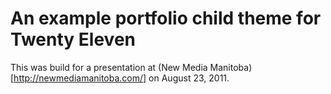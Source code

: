 # An example portfolio child theme for Twenty Eleven #

This was build for a presentation at (New Media Manitoba)[http://newmediamanitoba.com/] on August 23, 2011.